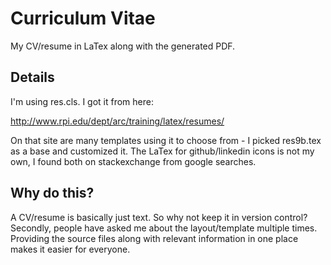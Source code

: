 # Curriculum Vitae
My CV/resume in LaTex along with the generated PDF.

## Details 

I'm using res.cls. I got it from here: 

http://www.rpi.edu/dept/arc/training/latex/resumes/

On that site are many templates using it to choose from - I picked res9b.tex as a base and customized it.
The LaTex for github/linkedin icons is not my own, I found both on stackexchange from google searches.

## Why do this?

A CV/resume is basically just text. So why not keep it in version control? Secondly, people have asked me about the layout/template multiple times. Providing the source files along with relevant information in one place makes it easier for everyone.
